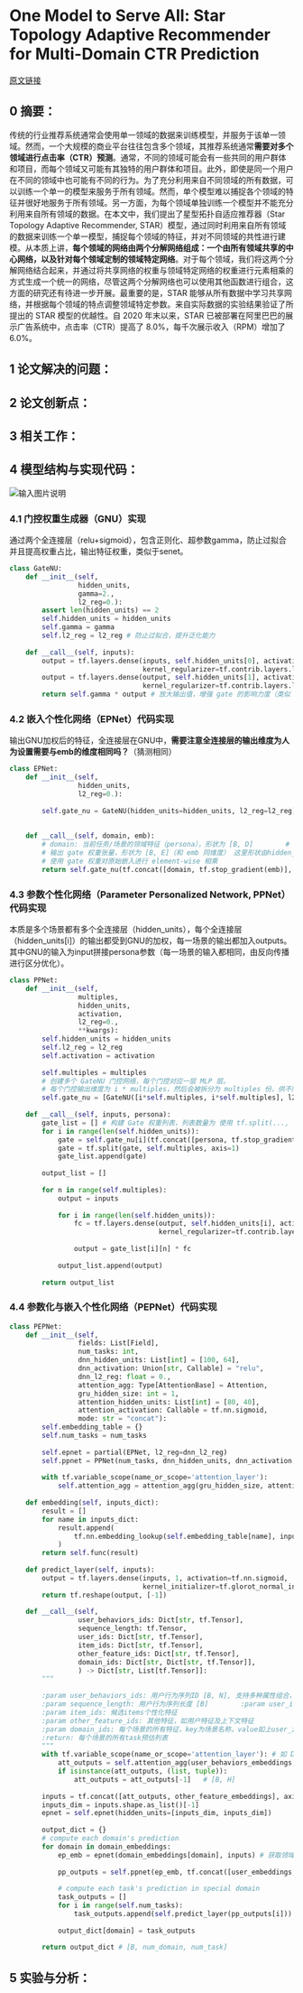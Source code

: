 # One Model to Serve All: Star Topology Adaptive Recommender for Multi-Domain CTR Prediction
[原文链接](https://doi.org/10.1145/3383313.3412236)
## 0 摘要：
传统的行业推荐系统通常会使用单一领域的数据来训练模型，并服务于该单一领域。然而，一个大规模的商业平台往往包含多个领域，其推荐系统通常**需要对多个领域进行点击率（CTR）预测**。通常，不同的领域可能会有一些共同的用户群体和项目，而每个领域又可能有其独特的用户群体和项目。此外，即使是同一个用户在不同的领域中也可能有不同的行为。为了充分利用来自不同领域的所有数据，可以训练一个单一的模型来服务于所有领域。然而，单个模型难以捕捉各个领域的特征并很好地服务于所有领域。另一方面，为每个领域单独训练一个模型并不能充分利用来自所有领域的数据。在本文中，我们提出了星型拓扑自适应推荐器（Star Topology Adaptive Recommender, STAR）模型，通过同时利用来自所有领域的数据来训练一个单一模型，捕捉每个领域的特征，并对不同领域的共性进行建模。从本质上讲，**每个领域的网络由两个分解网络组成：一个由所有领域共享的中心网络，以及针对每个领域定制的领域特定网络**。对于每个领域，我们将这两个分解网络结合起来，并通过将共享网络的权重与领域特定网络的权重进行元素相乘的方式生成一个统一的网络，尽管这两个分解网络也可以使用其他函数进行组合，这方面的研究还有待进一步开展。最重要的是，STAR 能够从所有数据中学习共享网络，并根据每个领域的特点调整领域特定参数。来自实际数据的实验结果验证了所提出的 STAR 模型的优越性。自 2020 年末以来，STAR 已被部署在阿里巴巴的展示广告系统中，点击率（CTR）提高了 8.0%，每千次展示收入（RPM）增加了 6.0%。
## 1 论文解决的问题：

## 2 论文创新点：

## 3 相关工作：

## 4 模型结构与实现代码：
![输入图片说明](/imgs/2025-07-09/UtZLPMiTfAmVX2li.png)
### 4.1 门控权重生成器（GNU）实现
通过两个全连接层（relu+sigmoid），包含正则化、超参数gamma，防止过拟合并且提高权重占比，输出特征权重，类似于senet。
```Python
class GateNU:  
    def __init__(self,  
                 hidden_units,  
                 gamma=2.,  
                 l2_reg=0.):  
        assert len(hidden_units) == 2  
        self.hidden_units = hidden_units  
        self.gamma = gamma  
        self.l2_reg = l2_reg # 防止过拟合，提升泛化能力  
  
    def __call__(self, inputs):  
        output = tf.layers.dense(inputs, self.hidden_units[0], activation="relu",  
                                 kernel_regularizer=tf.contrib.layers.l2_regularizer(self.l2_reg)) # 引入非线性能力，增强表达力  
        output = tf.layers.dense(output, self.hidden_units[1], activation="sigmoid", # 输出范围 [0, 1]，可解释为重要性权重或注意力分数  
                                 kernel_regularizer=tf.contrib.layers.l2_regularizer(self.l2_reg))  
        return self.gamma * output # 放大输出值，增强 gate 的影响力度（类似 attention 中的温度系数）
```
### 4.2 嵌入个性化网络（EPNet）代码实现
输出GNU加权后的特征，全连接层在GNU中，**需要注意全连接层的输出维度为人为设置需要与emb的维度相同吗？**（猜测相同）
```Python
class EPNet:  
    def __init__(self,  
                 hidden_units,  
                 l2_reg=0.):  
  
        self.gate_nu = GateNU(hidden_units=hidden_units, l2_reg=l2_reg)  
  
  
    def __call__(self, domain, emb):  
        # domain: 当前任务/场景的领域特征（persona），形状为 [B, D]        # emb: 输入嵌入向量，通常是共享特征或上下文特征，形状为 [B, E]        # 使用 tf.stop_gradient 冻结 emb 的梯度，防止 gate 影响其更新  
        # 输出 gate 权重张量，形状为 [B, E]（和 emb 同维度） 这里形状由hidden_units确定  
        # 使用 gate 权重对原始嵌入进行 element-wise 相乘  
        return self.gate_nu(tf.concat([domain, tf.stop_gradient(emb)], axis=-1)) * emb
```
### 4.3 参数个性化网络（Parameter Personalized Network, PPNet）代码实现
本质是多个场景都有多个全连接层（hidden_units），每个全连接层（hidden_units[i]）的输出都受到GNU的加权，每一场景的输出都加入outputs。其中GNU的输入为input拼接persona参数（每一场景的输入都相同，由反向传播进行区分优化）。
```Python
class PPNet:  
    def __init__(self,  
                 multiples,  
                 hidden_units,  
                 activation,  
                 l2_reg=0.,  
                 **kwargs):  
        self.hidden_units = hidden_units  
        self.l2_reg = l2_reg  
        self.activation = activation  
  
        self.multiples = multiples  
        # 创建多个 GateNU 门控网络，每个门控对应一层 MLP 层。  
        # 每个门控输出维度为 i * multiples，然后会被拆分为 multiples 份，供不同路径使用。  
        self.gate_nu = [GateNU([i*self.multiples, i*self.multiples], l2_reg=self.l2_reg) for i in self.hidden_units]  
  
    def __call__(self, inputs, persona):  
        gate_list = [] # 构建 Gate 权重列表，列表数量为 使用 tf.split(..., self.multiples) 将 gate 权重拆分成多个分支  
        for i in range(len(self.hidden_units)):  
            gate = self.gate_nu[i](tf.concat([persona, tf.stop_gradient(inputs)], axis=-1))    # persona是个人特征  
            gate = tf.split(gate, self.multiples, axis=1)  
            gate_list.append(gate)  
  
        output_list = []  
  
        for n in range(self.multiples):  
            output = inputs  
  
            for i in range(len(self.hidden_units)):  
                fc = tf.layers.dense(output, self.hidden_units[i], activation=self.activation,  
                                     kernel_regularizer=tf.contrib.layers.l2_regularizer(self.l2_reg))  
  
                output = gate_list[i][n] * fc  
  
            output_list.append(output)  
  
        return output_list
```
### 4.4 参数化与嵌入个性化网络（PEPNet）代码实现

```Python
class PEPNet:  
    def __init__(self,  
                 fields: List[Field],  
                 num_tasks: int,  
                 dnn_hidden_units: List[int] = [100, 64],  
                 dnn_activation: Union[str, Callable] = "relu",  
                 dnn_l2_reg: float = 0.,  
                 attention_agg: Type[AttentionBase] = Attention,  
                 gru_hidden_size: int = 1,  
                 attention_hidden_units: List[int] = [80, 40],  
                 attention_activation: Callable = tf.nn.sigmoid,  
                 mode: str = "concat"):  
        self.embedding_table = {}  
        self.num_tasks = num_tasks  
  
        self.epnet = partial(EPNet, l2_reg=dnn_l2_reg)  
        self.ppnet = PPNet(num_tasks, dnn_hidden_units, dnn_activation, dnn_l2_reg)  
  
        with tf.variable_scope(name_or_scope='attention_layer'):  
            self.attention_agg = attention_agg(gru_hidden_size, attention_hidden_units, attention_activation)  
  
    def embedding(self, inputs_dict):  
        result = []  
        for name in inputs_dict:  
            result.append(  
                tf.nn.embedding_lookup(self.embedding_table[name], inputs_dict[name])  
            )  
        return self.func(result)  
  
    def predict_layer(self, inputs):  
        output = tf.layers.dense(inputs, 1, activation=tf.nn.sigmoid,  
                                 kernel_initializer=tf.glorot_normal_initializer())  
        return tf.reshape(output, [-1])  
  
    def __call__(self,  
                 user_behaviors_ids: Dict[str, tf.Tensor],  
                 sequence_length: tf.Tensor,  
                 user_ids: Dict[str, tf.Tensor],  
                 item_ids: Dict[str, tf.Tensor],  
                 other_feature_ids: Dict[str, tf.Tensor],  
                 domain_ids: Dict[str, Dict[str, tf.Tensor]],  
                 ) -> Dict[str, List[tf.Tensor]]:  
        """  
  
        :param user_behaviors_ids: 用户行为序列ID [B, N], 支持多种属性组合，如goods_id+shop_id+cate_id  
        :param sequence_length: 用户行为序列长度 [B]        :param user_ids: 用户个性化特征  
        :param item_ids: 候选items个性化特征  
        :param other_feature_ids: 其他特征，如用户特征及上下文特征  
        :param domain_ids: 每个场景的所有特征，key为场景名称，value如上user_ids和item_ids等  
        :return: 每个场景的所有task预估列表  
        """         
        with tf.variable_scope(name_or_scope='attention_layer'): # 如 DIN 中的 attention 结构  
            att_outputs = self.attention_agg(user_behaviors_embeddings, item_embeddings, sequence_length) # [B, T, H]，[B, H]，[B]  
            if isinstance(att_outputs, (list, tuple)):  
                att_outputs = att_outputs[-1]   # [B, H]  
  
        inputs = tf.concat([att_outputs, other_feature_embeddings], axis=-1)    # 拼接其他特征[B, H + D]  
        inputs_dim = inputs.shape.as_list()[-1]  
        epnet = self.epnet(hidden_units=[inputs_dim, inputs_dim])  
  
        output_dict = {}  
        # compute each domain's prediction  
        for domain in domain_embeddings:  
            ep_emb = epnet(domain_embeddings[domain], inputs) # 获取领域感知加权后的emb [B, H + D]  
  
            pp_outputs = self.ppnet(ep_emb, tf.concat([user_embeddings, item_embeddings], axis=-1)) # PPNet：多路径个性化建模 output_list 是一个长度为 num_task 的列表，每个元素是一个 [B, hidden_units[-1]] 的张量  
  
            # compute each task's prediction in special domain  
            task_outputs = []  
            for i in range(self.num_tasks):  
                task_outputs.append(self.predict_layer(pp_outputs[i]))  
  
            output_dict[domain] = task_outputs  
  
        return output_dict # [B, num_domain, num_task]
```
## 5 实验与分析：

<!--stackedit_data:
eyJoaXN0b3J5IjpbLTE5MTIxNzQwNTZdfQ==
-->